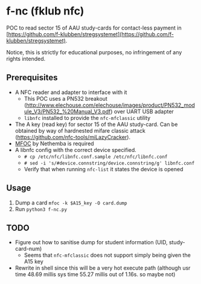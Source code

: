 # f-nc (fklub nfc)
POC to read sector 15 of AAU study-cards for contact-less payment in [https://github.com/f-klubben/stregsystemet](https://github.com/f-klubben/stregsystemet).

Notice, this is strictly for educational purposes, no infringement of any rights intended.

## Prerequisites
- A NFC reader and adapter to interface with it
  - This POC uses a PN532 breakout (http://www.elechouse.com/elechouse/images/product/PN532_module_V3/PN532_%20Manual_V3.pdf) over UART USB adapter
  - `libnfc` installed to provide the `nfc-mfclassic` utility
- The A key (read key) for sector 15 of the AAU study-card. Can be obtained by way of hardnested mifare classic attack (https://github.com/nfc-tools/miLazyCracker).
- [MFOC](https://github.com/nfc-tools/mfoc) by Nethemba is required
- A libnfc config with the correct device specified.
  - `# cp /etc/nfc/libnfc.conf.sample /etc/nfc/libnfc.conf`
  - `# sed -i 's/#device.connstring/device.connstring/g' libnfc.conf`
  - Verify that when running `nfc-list` it states the device is opened

## Usage
1. Dump a card `mfoc -k $A15_key -O card.dump`
2. Run `python3 f-nc.py`

## TODO
- Figure out how to sanitise dump for student information (UID, study-card-num)
  - Seems that `nfc-mfclassic` does not support simply being given the A15 key
- Rewrite in shell since this will be a very hot execute path (although usr time 48.69 millis sys time 55.27 millis out of 1.16s. so maybe not)
